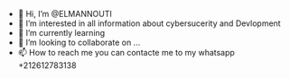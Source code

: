 - 👋 Hi, I’m @ELMANNOUTI
- 👀 I’m interested in all information about cybersucerity and Devlopment 
- 🌱 I’m currently learning 
- 💞️ I’m looking to collaborate on ...
- 📫 How to reach me you can contacte me to my whatsapp +212612783138

<!---
ELMANNOUTI/ELMANNOUTI is a ✨ special ✨ repository because its `README.md` (this file) appears on your GitHub profile.
You can click the Preview link to take a look at your changes.
--->

